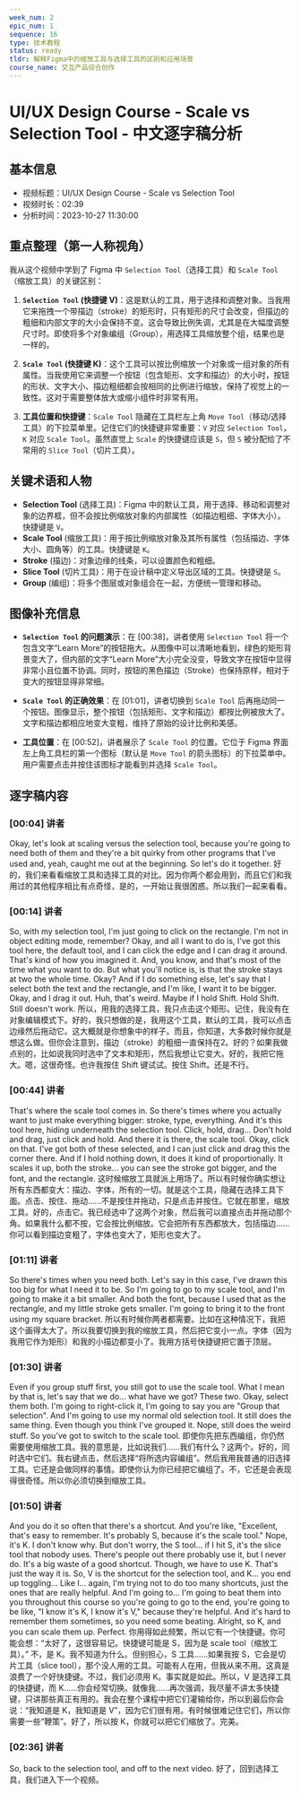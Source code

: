 ```yaml
---
week_num: 2
epic_num: 1
sequence: 16
type: 技术教程
status: ready
tldr: 解释Figma中的缩放工具与选择工具的区别和应用场景
course_name: 交互产品综合创作
---
```


# UI/UX Design Course - Scale vs Selection Tool - 中文逐字稿分析

## 基本信息
- 视频标题：UI/UX Design Course - Scale vs Selection Tool
- 视频时长：02:39
- 分析时间：2023-10-27 11:30:00

## 重点整理（第一人称视角）
我从这个视频中学到了 Figma 中 `Selection Tool`（选择工具）和 `Scale Tool`（缩放工具）的关键区别：

1.  **`Selection Tool` (快捷键 V)**：这是默认的工具，用于选择和调整对象。当我用它来拖拽一个带描边（stroke）的矩形时，只有矩形的尺寸会改变，但描边的粗细和内部文字的大小会保持不变。这会导致比例失调，尤其是在大幅度调整尺寸时。即使将多个对象编组（Group），用选择工具缩放整个组，结果也是一样的。

2.  **`Scale Tool` (快捷键 K)**：这个工具可以按比例缩放一个对象或一组对象的所有属性。当我使用它来调整一个按钮（包含矩形、文字和描边）的大小时，按钮的形状、文字大小、描边粗细都会按相同的比例进行缩放，保持了视觉上的一致性。这对于需要整体放大或缩小组件时非常有用。

3.  **工具位置和快捷键**：`Scale Tool` 隐藏在工具栏左上角 `Move Tool`（移动/选择工具）的下拉菜单里。记住它们的快捷键非常重要：`V` 对应 `Selection Tool`，`K` 对应 `Scale Tool`。虽然直觉上 `Scale` 的快捷键应该是 `S`，但 `S` 被分配给了不常用的 `Slice Tool`（切片工具）。

## 关键术语和人物
- **Selection Tool** (选择工具)：Figma 中的默认工具，用于选择、移动和调整对象的边界框，但不会按比例缩放对象的内部属性（如描边粗细、字体大小）。快捷键是 `V`。
- **Scale Tool** (缩放工具)：用于按比例缩放对象及其所有属性（包括描边、字体大小、圆角等）的工具。快捷键是 `K`。
- **Stroke** (描边)：对象边缘的线条，可以设置颜色和粗细。
- **Slice Tool** (切片工具)：用于在设计稿中定义导出区域的工具。快捷键是 `S`。
- **Group** (编组)：将多个图层或对象组合在一起，方便统一管理和移动。

## 图像补充信息
- **`Selection Tool` 的问题演示**：在 [00:38]，讲者使用 `Selection Tool` 将一个包含文字“Learn More”的按钮拖大。从图像中可以清晰地看到，绿色的矩形背景变大了，但内部的文字“Learn More”大小完全没变，导致文字在按钮中显得非常小且位置不协调。同时，按钮的黑色描边（Stroke）也保持原样，相对于变大的按钮显得非常细。

- **`Scale Tool` 的正确效果**：在 [01:01]，讲者切换到 `Scale Tool` 后再拖动同一个按钮。图像显示，整个按钮（包括矩形、文字和描边）都按比例被放大了。文字和描边都相应地变大变粗，维持了原始的设计比例和美感。

- **工具位置**：在 [00:52]，讲者展示了 `Scale Tool` 的位置。它位于 Figma 界面左上角工具栏的第一个图标（默认是 `Move Tool` 的箭头图标）的下拉菜单中。用户需要点击并按住该图标才能看到并选择 `Scale Tool`。

## 逐字稿内容

### [00:04] 讲者
Okay, let's look at scaling versus the selection tool, because you're going to need both of them and they're a bit quirky from other programs that I've used and, yeah, caught me out at the beginning. So let's do it together.
好的，我们来看看缩放工具和选择工具的对比。因为你两个都会用到，而且它们和我用过的其他程序相比有点奇怪，是的，一开始让我很困惑。所以我们一起来看看。

### [00:14] 讲者
So, with my selection tool, I'm just going to click on the rectangle. I'm not in object editing mode, remember? Okay, and all I want to do is, I've got this tool here, the default tool, and I can click the edge and I can drag it around. That's kind of how you imagined it. And, you know, and that's most of the time what you want to do. But what you'll notice is, is that the stroke stays at two the whole time. Okay? And if I do something else, let's say that I select both the text and the rectangle, and I'm like, I want it to be bigger. Okay, and I drag it out. Huh, that's weird. Maybe if I hold Shift. Hold Shift. Still doesn't work.
所以，用我的选择工具，我只点击这个矩形。记住，我没有在对象编辑模式下。好的，我只想做的是，我用这个工具，默认的工具，我可以点击边缘然后拖动它。这大概就是你想象中的样子。而且，你知道，大多数时候你就是想这么做。但你会注意到，描边（stroke）的粗细一直保持在2。好的？如果我做点别的，比如说我同时选中了文本和矩形，然后我想让它变大。好的，我把它拖大。嗯，这很奇怪。也许我按住 Shift 键试试。按住 Shift。还是不行。

### [00:44] 讲者
That's where the scale tool comes in. So there's times where you actually want to just make everything bigger: stroke, type, everything. And it's this tool here, hiding underneath the selection tool. Click, hold, drag... Don't hold and drag, just click and hold. And there it is there, the scale tool. Okay, click on that. I've got both of these selected, and I can just click and drag this the corner there. And if I hold nothing down, it does it kind of proportionally. It scales it up, both the stroke... you can see the stroke got bigger, and the font, and the rectangle.
这时候缩放工具就派上用场了。所以有时候你确实想让所有东西都变大：描边、字体，所有的一切。就是这个工具，隐藏在选择工具下面。点击、按住、拖动……不是按住并拖动，只是点击并按住。它就在那里，缩放工具。好的，点击它。我已经选中了这两个对象，然后我可以直接点击并拖动那个角。如果我什么都不按，它会按比例缩放。它会把所有东西都放大，包括描边……你可以看到描边变粗了，字体也变大了，矩形也变大了。

### [01:11] 讲者
So there's times when you need both. Let's say in this case, I've drawn this too big for what I need it to be. So I'm going to go to my scale tool, and I'm going to make it a bit smaller. And both the font, because I used that as the rectangle, and my little stroke gets smaller. I'm going to bring it to the front using my square bracket.
所以有时候你两者都需要。比如在这种情况下，我把这个画得太大了。所以我要切换到我的缩放工具，然后把它变小一点。字体（因为我用它作为矩形）和我的小描边都变小了。我用方括号快捷键把它置于顶层。

### [01:30] 讲者
Even if you group stuff first, you still got to use the scale tool. What I mean by that is, let's say that we do... what have we got? These two. Okay, select them both. I'm going to right-click it, I'm going to say you are "Group that selection". And I'm going to use my normal old selection tool. It still does the same thing. Even though you think I've grouped it. Nope, still does the weird stuff. So you've got to switch to the scale tool.
即使你先把东西编组，你仍然需要使用缩放工具。我的意思是，比如说我们……我们有什么？这两个。好的，同时选中它们。我右键点击，然后选择“将所选内容编组”。然后我用我普通的旧选择工具。它还是会做同样的事情。即使你认为你已经把它编组了。不，它还是会表现得很奇怪。所以你必须切换到缩放工具。

### [01:50] 讲者
And you do it so often that there's a shortcut. And you're like, "Excellent, that's easy to remember. It's probably S, because it's the scale tool." Nope, it's K. I don't know why. But don't worry, the S tool... if I hit S, it's the slice tool that nobody uses. There's people out there probably use it, but I never do. It's a big waste of a good shortcut. Though, we have to use K. That's just the way it is. So, V is the shortcut for the selection tool, and K... you end up toggling... Like I... again, I'm trying not to do too many shortcuts, just the ones that are really helpful. And I'm going to... I'm going to beat them into you throughout this course so you're going to go to the end, you're going to be like, "I know it's K, I know it's V," because they're helpful. And it's hard to remember them sometimes, so you need some beating. Alright, so K, and you can scale them up. Perfect.
你用得如此频繁，所以它有一个快捷键。你可能会想：“太好了，这很容易记。快捷键可能是 S，因为是 scale tool（缩放工具）。” 不，是 K。我不知道为什么。但别担心，S 工具……如果我按 S，它会是切片工具（slice tool），那个没人用的工具。可能有人在用，但我从来不用。这真是浪费了一个好快捷键。不过，我们必须用 K。事实就是如此。所以，V 是选择工具的快捷键，而 K……你会经常切换。就像我……再次强调，我尽量不讲太多快捷键，只讲那些真正有用的。我会在整个课程中把它们灌输给你，所以到最后你会说：“我知道是 K，我知道是 V”，因为它们很有用。有时候很难记住它们，所以你需要一些“鞭策”。好了，所以按 K，你就可以把它们缩放了。完美。

### [02:36] 讲者
So, back to the selection tool, and off to the next video.
好了，回到选择工具，我们进入下一个视频。


